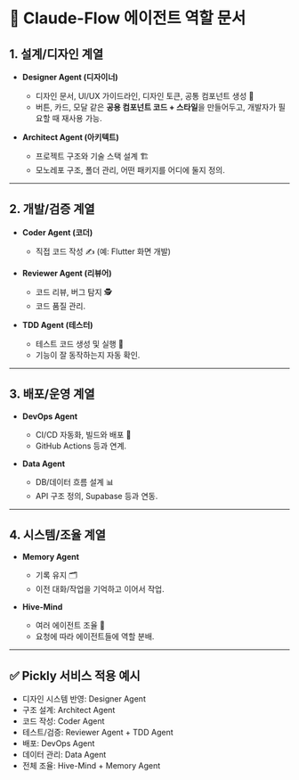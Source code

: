 # 📑 Claude-Flow 에이전트 역할 문서

## 1. 설계/디자인 계열
- **Designer Agent (디자이너)**  
  - 디자인 문서, UI/UX 가이드라인, 디자인 토큰, 공통 컴포넌트 생성 🎨  
  - 버튼, 카드, 모달 같은 **공용 컴포넌트 코드 + 스타일**을 만들어두고, 개발자가 필요할 때 재사용 가능.

- **Architect Agent (아키텍트)**  
  - 프로젝트 구조와 기술 스택 설계 🏗  
  - 모노레포 구조, 폴더 관리, 어떤 패키지를 어디에 둘지 정의.

---

## 2. 개발/검증 계열
- **Coder Agent (코더)**  
  - 직접 코드 작성 ✍️ (예: Flutter 화면 개발)

- **Reviewer Agent (리뷰어)**  
  - 코드 리뷰, 버그 탐지 🕵️  
  - 코드 품질 관리.

- **TDD Agent (테스터)**  
  - 테스트 코드 생성 및 실행 🧪  
  - 기능이 잘 동작하는지 자동 확인.

---

## 3. 배포/운영 계열
- **DevOps Agent**  
  - CI/CD 자동화, 빌드와 배포 🚀  
  - GitHub Actions 등과 연계.

- **Data Agent**  
  - DB/데이터 흐름 설계 📊  
  - API 구조 정의, Supabase 등과 연동.

---

## 4. 시스템/조율 계열
- **Memory Agent**  
  - 기록 유지 🗂  
  - 이전 대화/작업을 기억하고 이어서 작업.

- **Hive-Mind**  
  - 여러 에이전트 조율 🧠  
  - 요청에 따라 에이전트들에 역할 분배.

---

## ✅ Pickly 서비스 적용 예시
- 디자인 시스템 반영: Designer Agent
- 구조 설계: Architect Agent
- 코드 작성: Coder Agent
- 테스트/검증: Reviewer Agent + TDD Agent
- 배포: DevOps Agent
- 데이터 관리: Data Agent
- 전체 조율: Hive-Mind + Memory Agent

